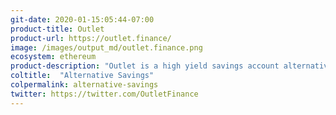 ```yaml
---
git-date: 2020-01-15:05:44-07:00
product-title: Outlet
product-url: https://outlet.finance/
image: /images/output_md/outlet.finance.png
ecosystem: ethereum
product-description: "Outlet is a high yield savings account alternative."
coltitle:  "Alternative Savings"
colpermalink: alternative-savings
twitter: https://twitter.com/OutletFinance
---
```

